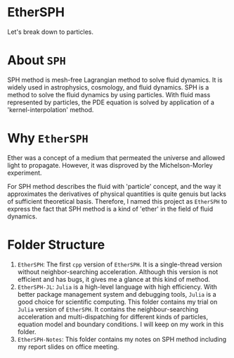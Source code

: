 # EtherSPH

Let's break down to particles.

# About `SPH`

SPH method is mesh-free Lagrangian method to solve fluid dynamics. It is widely used in astrophysics, cosmology, and fluid dynamics. SPH is a method to solve the fluid dynamics by using particles. With fluid mass represented by particles, the PDE equation is solved by application of a 'kernel-interpolation' method.

# Why `EtherSPH`

Ether was a concept of a medium that permeated the universe and allowed light to propagate. However, it was disproved by the Michelson-Morley experiment.

For SPH method describes the fluid with 'particle' concept, and the way it approximates the derivatives of physical quantities is quite genuis but lacks of sufficient theoretical basis. Therefore, I named this project as `EtherSPH` to express the fact that SPH method is a kind of 'ether' in the field of fluid dynamics.

# Folder Structure

1. `EtherSPH`: The first `cpp` version of `EtherSPH`. It is a single-thread version without neighbor-searching acceleration. Although this version is not efficient and has bugs, it gives me a glance at this kind of method.
2. `EtherSPH-JL`: `Julia` is a high-level language with high efficiency. With better package management system and debugging tools, `Julia` is a good choice for scientific computing. This folder contains my trial on `Julia` version of `EtherSPH`. It contains the neighbour-searching acceleration and multi-dispatching for different kinds of particles, equation model and boundary conditions. I will keep on my work in this folder.
3. `EtherSPH-Notes`: This folder contains my notes on SPH method including my report slides on office meeting.